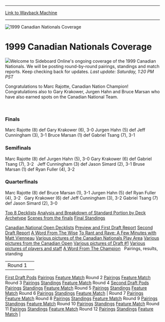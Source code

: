 
---
[Link to Wayback Machine](https://web.archive.org/web/20151205225752/http://magic.wizards.com/en/events/coverage/cannat99)

[_metadata_:description]:- "Welcome to Sideboard Online's ongoing coverage of the 1999 Canadian Nationals. We will be posting round-by-round pairings, standings and match reports. Keep checking back for updates. Last update: Saturday, 1:20 PM PST"
[_metadata_:generator]:- "Drupal 7 (http://drupal.org)"
[_metadata_:node]:- "594606"
[_metadata_:source]:- "div-block-system-main"
[_metadata_:title]:- "1999 Canadian Nationals Coverage"
[_metadata_:wayback_capture_timestamp]:- "2015-12-05 22:57:52"
[_metadata_:wayback_raw_url]:- "https://web.archive.org/web/20151205225752id_/http://magic.wizards.com/en/events/coverage/cannat99"
[_metadata_:wayback_url]:- "http://magic.wizards.com/en/events/coverage/cannat99"
---







![1999 Canadian Nationals Coverage](https://media.magic.wizards.com/images/banner/large_1.jpg)





1999 Canadian Nationals Coverage
================================











![](https://media.magic.wizards.com/image_legacy_migration/sideboard/CANNAT99/images/Team.jpg)Welcome to Sideboard Online's ongoing coverage of the 1999 Canadian Nationals. We will be posting round-by-round pairings, standings and match reports. Keep checking back for updates.
*Last update: Saturday, 1:20 PM PST*


Congratulations to Marc Rajotte, Canadian Nation Champion! Congratulations also to Gary Krakower, Jurgen Hahn and Bruce Marsan who have also earned spots on the Canadian National Team.


 


### Finals


Marc Rajotte (8) def Gary Krakower (6), 3-0
Jurgen Hahn (5) def Jeff Cunningham (3), 3-1
Bruce Marsan (1) def Gabriel Tsang (7), 3-1
### Semifinals


Marc Rajotte (8) def Jurgen Hahn (5), 3-0
Gary Krakower (6) def Gabriel Tsang (7), 3-2
 
Jeff Cunningham (3) def Jason Simard (2), 3-1
Bruse Marsan (1) def Ryan Fuller (4), 3-2
### Quarterfinals


Marc Rajotte (8) def Bruce Marsan (1), 3-1
Jurgen Hahn (5) def Ryan Fuller (4), 3-2
 
Gary Krakower (6) def Jeff Cunningham (3), 3-2
Gabriel Tsang (7) def Jason Simard (2), 3-0
 


[Top 8 Decklists](/en/articles/archive/event-coverage/1999-canadian-nationalstop-8-decklists-2015-09-02)
[Analysis and Breakdown of Standard Portion by Deck Archetype](/en/articles/archive/event-coverage/1999-canadian-nationalsanalysis-and-breakdown-standard-portion-deck)
[Scenes from the finals](/en/articles/archive/event-coverage/1999-canadian-nationalsscenes-finals-2015-09-02)
[Final Standings](/en/articles/archive/event-coverage/1999-canadian-nationalsfinal-standings-2015-09-02)
 


[Canadian National Open Decklists](/en/articles/archive/event-coverage/1999-canadian-national-opendecklists-winners-2015-09-02)
[Preview and First Draft Report](/en/articles/archive/event-coverage/1999-canadian-nationalspreview-and-first-draft-report-2015-09-02)
[Second Draft Report](/en/articles/archive/event-coverage/1999-canadian-nationalssecond-draft-report-2015-09-02)
[A Word From The Wise](/en/articles/archive/event-coverage/1999-canadian-nationalsa-word-wise-2015-09-02)
[To Rant and Rave: A Few Minutes with Matt Vienneau](/en/articles/archive/event-coverage/1999-canadian-nationalsto-rant-and-rave-few-minutes-matt-vienneau)
[Various pictures of the Canadian Nationals Play Area](/en/articles/archive/event-coverage/1999-canadian-nationalsscenes-friday-2015-09-02)
[Various pictures from the Canadian Open](/en/articles/archive/event-coverage/1999-canadian-nationalsscenes-friday-2015-09-02-0)
[Various pictures of Draft #1](/en/articles/archive/event-coverage/1999-canadian-nationalsscenes-friday-2015-09-02-1)
[Various pictures of players and staff](/en/articles/archive/event-coverage/1999-canadian-nationalsscenes-friday-2015-09-02-2)
[A Word From The Champion](/en/articles/archive/event-coverage/1999-canadian-nationalsa-word-champion-2015-09-02)
 
Pairings, results, standing


|  |  |
| --- | --- |
| Round 1
[First Draft Pods](/en/articles/archive/event-coverage/1999-canadian-nationalsfirst-draft-pods-2015-09-02)
[Pairings](/en/articles/archive/event-coverage/1999-canadian-nationalsday-1-round-1-pairings-2015-09-02)
[Feature Match](/en/articles/archive/event-coverage/1999-canadian-nationalsday-1-round-1-feature-match-2015-09-02)
Round 2
[Pairings](/en/articles/archive/event-coverage/1999-canadian-nationalsday-1-round-2-pairings-2015-09-02)
[Feature Match](/en/articles/archive/event-coverage/1999-canadian-nationalsday-1-round-2-feature-match-2015-09-02)
Round 3
[Pairings](/en/articles/archive/event-coverage/1999-canadian-nationalsday-1-round-3-pairings-2015-09-02)
[Standings](/en/articles/archive/event-coverage/1999-canadian-nationalsday-1-round-3-standings-2015-09-02)
[Feature Match](/en/articles/archive/event-coverage/1999-canadian-nationalsday-1-round-3-feature-match-2015-09-02)
Round 4
[Second Draft Pods](/en/articles/archive/event-coverage/1999-canadian-nationalssecond-draft-pods-2015-09-02)
[Pairings](/en/articles/archive/event-coverage/1999-canadian-nationalsday-1-round-4-pairings-2015-09-02)
[Standings](/en/articles/archive/event-coverage/1999-canadian-nationalsday-1-round-4-standings-2015-09-02)
[Feature Match](/en/articles/archive/event-coverage/1999-canadian-nationalsday-1-round-4-feature-match-2015-09-02)
Round 5
[Pairings](/en/articles/archive/event-coverage/1999-canadian-nationalsday-1-round-5-pairings-2015-09-02)
[Standings](/en/articles/archive/event-coverage/1999-canadian-nationalsday-1-round-5-standings-2015-09-02)
[Feature Match](/en/articles/archive/event-coverage/1999-canadian-nationalsday-1-round-5-feature-match-2015-09-02)
Round 6
[Pairings](/en/articles/archive/event-coverage/1999-canadian-nationalsday-1-round-6-pairings-2015-09-02)
[Standings](/en/articles/archive/event-coverage/1999-canadian-nationalsday-1-round-6-standings-2015-09-02)
[Feature Match](/en/articles/archive/event-coverage/1999-canadian-nationalsday-1-round-6-feature-match-2015-09-02)
 | Round 7
[Pairings](/en/articles/archive/event-coverage/1999-canadian-nationalsday-1-round-7-pairings-2015-09-02)
[Feature Match](/en/articles/archive/event-coverage/1999-canadian-nationalsday-2-round-8-feature-match-2015-09-02)
Round 8
[Pairings](/en/articles/archive/event-coverage/1999-canadian-nationalsday-1-round-8-pairings-2015-09-02)
[Standings](/en/articles/archive/event-coverage/1999-canadian-nationalsday-1-round-8-standings-2015-09-02)
[Feature Match](/en/articles/archive/event-coverage/1999-canadian-nationalsday-2-round-8-feature-match-2015-09-02-0)
Round 9
[Pairings](/en/articles/archive/event-coverage/1999-canadian-nationalsday-1-round-9-pairings-2015-09-02)
[Standings](/en/articles/archive/event-coverage/1999-canadian-nationalsday-1-round-9-standings-2015-09-02)
[Feature Match](/en/articles/archive/event-coverage/1999-canadian-nationalsday-2-round-9-feature-match-2015-09-02)
Round 10
[Pairings](/en/articles/archive/event-coverage/1999-canadian-nationalsday-1-round-10-pairings-2015-09-02)
[Standings](/en/articles/archive/event-coverage/1999-canadian-nationalsday-1-round-10-standings-2015-09-02)
[Feature Match](/en/articles/archive/event-coverage/1999-canadian-nationalsday-2-round-10-feature-match-2015-09-02)
Round 11
[Pairings](/en/articles/archive/event-coverage/1999-canadian-nationalsday-1-round-11-pairings-2015-09-02)
[Standings](/en/articles/archive/event-coverage/1999-canadian-nationalsday-1-round-11-standings-2015-09-02)
[Feature Match](/en/articles/archive/event-coverage/1999-canadian-nationalsday-2-round-11-feature-match-2015-09-02)
Round 12
[Pairings](/en/articles/archive/event-coverage/1999-canadian-nationalsday-1-round-12-pairings-2015-09-02)
[Standings](/en/articles/archive/event-coverage/1999-canadian-nationalsday-1-round-12-standings-2015-09-02)
[Feature Match](/en/articles/archive/event-coverage/1999-canadian-nationalsday-2-round-12-feature-match-2015-09-02)
 |





 


